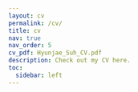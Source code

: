 ```yaml
---
layout: cv
permalink: /cv/
title: cv
nav: true
nav_order: 5
cv_pdf: Hyunjae_Suh_CV.pdf
description: Check out my CV here.
toc:
  sidebar: left
---
```

